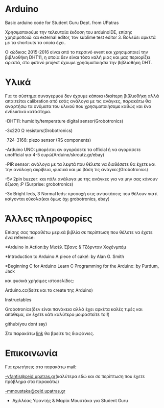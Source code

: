 # Arduino 
Basic arduino code for Student Guru Dept. from UPatras

Χρησιμοποιούμε την τελευταία έκδοση του arduinoIDE, επίσης χρησιμοποιώ και external editor, τον sublime test editor 3. Βολεύει αρκετά με τα shortcuts τα οποία έχει.

  Ο κώδικας 2015-2016 είναι από το περσινό event και χρησιμοποιεί την βιβλιοθήκη DHT11, 
η οποία δεν είναι τόσο καλή μιας και μας περιορίζει αρκετά, στο φετινό project έχουμε χρησιμοποιήσει την βιβλιοθήκη DHT.

 # Υλικά
 Για το σύστημα συναγερμού δεν έχουμε κάποια ιδιαίτερη βιβλιοθήκη αλλά απαιτείται calibration από εσάς ανάλογα με τις ανάγκες,
παρακάτω θα αναρτήσω τα ονόματα του υλικού που χρησιμοποιήσαμε καθώς και ένα ενδεικτικό κατάστημα.

-DHT11: humidity/temperature digital sensor(Grobotronics)

-3x220 Ω resistors(Grobotronics)

-724-3166: piezo sensor (RS components)

-Arduino UNO: μπορέιται αν αγοράσετε τα official ή να αγοράσετε unofficial για 4-5 ευρώ(Arduino/skroutz.gr/ebay)

-PIR sensor: ανάλογα με τα λεφτά που θέλετε να διαθέσετε θα έχετε και την ανάλογη ακρίβεια, φυσικά και με βάση τις ανάγκες(Grobotronics)

-5v 2pin buzzer: και πάλι ανάλογα με της ανάγκες για να μην σας κάνουν έξωση :P (Surprise: grobotronics)

-3x Bright leds, 3 Normal leds: προσοχή στις αντιστάσεις που θέλουν γιατί καίγονται εύκολα(και όμως όχι grobotronics, ebay)


# Άλλες πληροφορίες

Επίσης σας παραθέτω μερικά βιβλία σε περίπτωση που θέλετε να έχετε ένα reference:

*Arduino in Action:by Μισέλ Έβανς & Τζόρνταν Χοχένμπόμ

*Introduction to Arduino A piece of cake!: by Alan G. Smith

*Beginning C for Arduino Learn C Programming for the Arduino: by Purdum, Jack

και φυσικά χρήσιμες ιστοσελίδες:

Arduino.cc(δείτε και το create της Arduino)

Instructables

Grobotronics(δεν είναι πανάκεια αλλά έχει αρκέτα καλές τιμές και απόθεμα, αν έχετε κάτι καλύτερο μοιραστείτε το!!)

github(you dont say)

Στο παρακάτω [link](https://1drv.ms/p/s!Aj4a_IXeQeuboQcY3o6YVYeGqVah) θα βρείτε τις διαφάνιες.

# Επικοινωνία

Για ερωτήσεις στα παρακάτω mail: 

-yfantis@ceid.upatras.gr(καλύτερα εδώ και σε περίπτωση που έχετε πρόβλημα στα παρακάτω)

-mmoustaka@ceid.upatras.gr

- Αχιλλέας Υφαντής & Μαρία Μουστάκα για Student Guru
